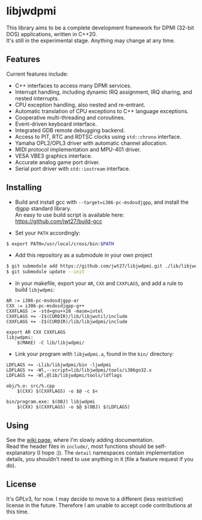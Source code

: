 # libjwdpmi
This library aims to be a complete development framework for DPMI (32-bit DOS) applications, written in C++20.  
It's still in the experimental stage. Anything may change at any time.

## Features
Current features include:
* C++ interfaces to access many DPMI services.
* Interrupt handling, including dynamic IRQ assignment, IRQ sharing, and nested interrupts.
* CPU exception handling, also nested and re-entrant.
* Automatic translation of CPU exceptions to C++ language exceptions.
* Cooperative multi-threading and coroutines.
* Event-driven keyboard interface.
* Integrated GDB remote debugging backend.
* Access to PIT, RTC and RDTSC clocks using `std::chrono` interface.
* Yamaha OPL2/OPL3 driver with automatic channel allocation.
* MIDI protocol implementation and MPU-401 driver.
* VESA VBE3 graphics interface.
* Accurate analog game port driver.
* Serial port driver with `std::iostream` interface.

## Installing
* Build and install gcc with `--target=i386-pc-msdosdjgpp`, and install the djgpp standard library.  
An easy to use build script is available here: https://github.com/jwt27/build-gcc

* Set your `PATH` accordingly:  
```sh
$ export PATH=/usr/local/cross/bin:$PATH
```
* Add this repository as a submodule in your own project  
```sh
$ git submodule add https://github.com/jwt27/libjwdpmi.git ./lib/libjwdpmi
$ git submodule update --init
```
* In your makefile, export your `AR`, `CXX` and `CXXFLAGS`, and add a rule to build `libjwdpmi`:  
```make
AR := i386-pc-msdosdjgpp-ar
CXX := i386-pc-msdosdjgpp-g++
CXXFLAGS := -std=gnu++20 -masm=intel
CXXFLAGS += -I$(CURDIR)/lib/libjwutil/include
CXXFLAGS += -I$(CURDIR)/lib/libjwdpmi/include

export AR CXX CXXFLAGS
libjwdpmi:
    $(MAKE) -C lib/libjwdpmi/
```
* Link your program with `libjwdpmi.a`, found in the `bin/` directory:  
```make
LDFLAGS += -Llib/libjwdpmi/bin -ljwdpmi
LDFLAGS += -Wl,--script=lib/libjwdpmi/tools/i386go32.x
LDFLAGS += -Wl,@lib/libjwdpmi/tools/ldflags

obj/%.o: src/%.cpp
    $(CXX) $(CXXFLAGS) -o $@ -c $<

bin/program.exe: $(OBJ) libjwdpmi
    $(CXX) $(CXXFLAGS) -o $@ $(OBJ) $(LDFLAGS)
```

## Using
See the [wiki page](https://github.com/jwt27/libjwdpmi/wiki), where I'm slowly adding documentation.  
Read the header files in `include/`, most functions should be self-explanatory (I hope :)). The `detail` namespaces contain implementation details, you shouldn't need to use anything in it (file a feature request if you do).

## License
It's GPLv3, for now. I may decide to move to a different (less restrictive) license in the future. Therefore I am unable to accept code contributions at this time.
